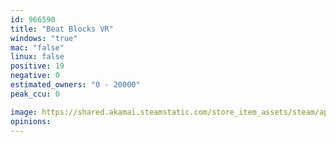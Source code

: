 ```yaml
---
id: 966590
title: "Beat Blocks VR"
windows: "true"
mac: "false"
linux: false
positive: 19
negative: 0
estimated_owners: "0 - 20000"
peak_ccu: 0

image: https://shared.akamai.steamstatic.com/store_item_assets/steam/apps/966590/header.jpg?t=1552386339
opinions:
---
```

